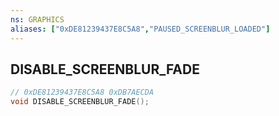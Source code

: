 ```yaml
---
ns: GRAPHICS
aliases: ["0xDE81239437E8C5A8","PAUSED_SCREENBLUR_LOADED"]
---
```

## DISABLE_SCREENBLUR_FADE

```c
// 0xDE81239437E8C5A8 0xDB7AECDA
void DISABLE_SCREENBLUR_FADE();
```

